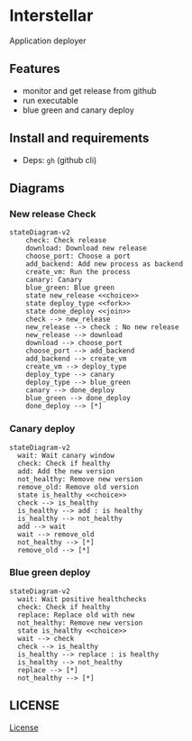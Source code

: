 # Interstellar

Application deployer

## Features

- monitor and get release from github
- run executable
- blue green and canary deploy

## Install and requirements

- Deps: `gh` (github cli)

## Diagrams

### New release Check

```mermaid
stateDiagram-v2
    check: Check release
    download: Download new release
    choose_port: Choose a port
    add_backend: Add new process as backend
    create_vm: Run the process
    canary: Canary
    blue_green: Blue green
    state new_release <<choice>>
    state deploy_type <<fork>>
    state done_deploy <<join>>
    check --> new_release
    new_release --> check : No new release
    new_release --> download
    download --> choose_port
    choose_port --> add_backend 
    add_backend --> create_vm
    create_vm --> deploy_type
    deploy_type --> canary
    deploy_type --> blue_green
    canary --> done_deploy
    blue_green --> done_deploy
    done_deploy --> [*]
```

### Canary deploy

```mermaid
stateDiagram-v2
  wait: Wait canary window
  check: Check if healthy
  add: Add the new version
  not_healthy: Remove new version
  remove_old: Remove old version
  state is_healthy <<choice>>
  check --> is_healthy
  is_healthy --> add : is healthy
  is_healthy --> not_healthy
  add --> wait
  wait --> remove_old
  not_healthy --> [*]
  remove_old --> [*]
```

### Blue green deploy

```mermaid
stateDiagram-v2
  wait: Wait positive healthchecks
  check: Check if healthy
  replace: Replace old with new
  not_healthy: Remove new version
  state is_healthy <<choice>>
  wait --> check
  check --> is_healthy
  is_healthy --> replace : is healthy
  is_healthy --> not_healthy
  replace --> [*]
  not_healthy --> [*]
```

## LICENSE

[License](LICENSE)
